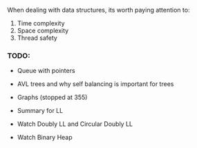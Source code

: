 
When dealing with data structures, its worth paying attention to:
1) Time complexity 
2) Space complexity
3) Thread safety


### TODO:

- Queue with pointers


- AVL trees and why self balancing is important for trees
- Graphs (stopped at 355)


- Summary for LL
- Watch Doubly LL and Circular Doubly LL
- Watch Binary Heap
